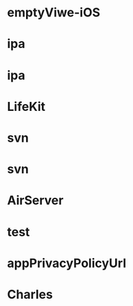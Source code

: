 # emptyViwe-iOS
# ipa
# ipa
# LifeKit
# svn
# svn
# AirServer
# test
# appPrivacyPolicyUrl
# Charles

